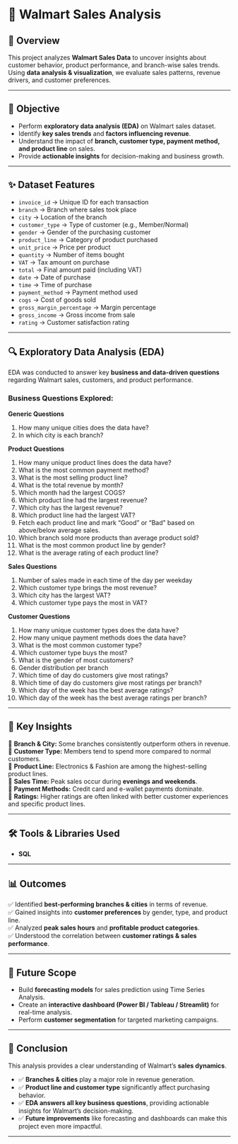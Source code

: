 # 🛒 Walmart Sales Analysis  

## 📌 Overview  
This project analyzes **Walmart Sales Data** to uncover insights about customer behavior, product performance, and branch-wise sales trends.  
Using **data analysis & visualization**, we evaluate sales patterns, revenue drivers, and customer preferences.  

---

## 🎯 Objective  
- Perform **exploratory data analysis (EDA)** on Walmart sales dataset.  
- Identify **key sales trends** and **factors influencing revenue**.  
- Understand the impact of **branch, customer type, payment method, and product line** on sales.  
- Provide **actionable insights** for decision-making and business growth.  

---

## ✨ Dataset Features  
- `invoice_id` → Unique ID for each transaction  
- `branch` → Branch where sales took place  
- `city` → Location of the branch  
- `customer_type` → Type of customer (e.g., Member/Normal)  
- `gender` → Gender of the purchasing customer  
- `product_line` → Category of product purchased  
- `unit_price` → Price per product  
- `quantity` → Number of items bought  
- `VAT` → Tax amount on purchase  
- `total` → Final amount paid (including VAT)  
- `date` → Date of purchase  
- `time` → Time of purchase  
- `payment_method` → Payment method used  
- `cogs` → Cost of goods sold  
- `gross_margin_percentage` → Margin percentage  
- `gross_income` → Gross income from sale  
- `rating` → Customer satisfaction rating  

---

## 🔍 Exploratory Data Analysis (EDA)  
EDA was conducted to answer key **business and data-driven questions** regarding Walmart sales, customers, and product performance.  

### **Business Questions Explored:**  

**Generic Questions**  
1. How many unique cities does the data have?  
2. In which city is each branch?  

**Product Questions**  
1. How many unique product lines does the data have?  
2. What is the most common payment method?  
3. What is the most selling product line?  
4. What is the total revenue by month?  
5. Which month had the largest COGS?  
6. Which product line had the largest revenue?  
7. Which city has the largest revenue?  
8. Which product line had the largest VAT?  
9. Fetch each product line and mark “Good” or “Bad” based on above/below average sales.  
10. Which branch sold more products than average product sold?  
11. What is the most common product line by gender?  
12. What is the average rating of each product line?  

**Sales Questions**  
1. Number of sales made in each time of the day per weekday  
2. Which customer type brings the most revenue?  
3. Which city has the largest VAT?  
4. Which customer type pays the most in VAT?  

**Customer Questions**  
1. How many unique customer types does the data have?  
2. How many unique payment methods does the data have?  
3. What is the most common customer type?  
4. Which customer type buys the most?  
5. What is the gender of most customers?  
6. Gender distribution per branch  
7. Which time of day do customers give most ratings?  
8. Which time of day do customers give most ratings per branch?  
9. Which day of the week has the best average ratings?  
10. Which day of the week has the best average ratings per branch?  

---

## 🔑 Key Insights  
📍 **Branch & City:** Some branches consistently outperform others in revenue.  
📍 **Customer Type:** Members tend to spend more compared to normal customers.  
📍 **Product Line:** Electronics & Fashion are among the highest-selling product lines.  
📍 **Sales Time:** Peak sales occur during **evenings and weekends**.  
📍 **Payment Methods:** Credit card and e-wallet payments dominate.  
📍 **Ratings:** Higher ratings are often linked with better customer experiences and specific product lines.  

---

## 🛠️ Tools & Libraries Used  
- **SQL**  

---

## 📊 Outcomes  
✅ Identified **best-performing branches & cities** in terms of revenue.  
✅ Gained insights into **customer preferences** by gender, type, and product line.  
✅ Analyzed **peak sales hours** and **profitable product categories**.  
✅ Understood the correlation between **customer ratings & sales performance**.  

---

## 🚀 Future Scope  
- Build **forecasting models** for sales prediction using Time Series Analysis.  
- Create an **interactive dashboard (Power BI / Tableau / Streamlit)** for real-time analysis.  
- Perform **customer segmentation** for targeted marketing campaigns.  

---

## 🌟 Conclusion  
This analysis provides a clear understanding of Walmart’s **sales dynamics**.  
- ✅ **Branches & cities** play a major role in revenue generation.  
- ✅ **Product line and customer type** significantly affect purchasing behavior.  
- ✅ **EDA answers all key business questions**, providing actionable insights for Walmart’s decision-making.  
- ✅ **Future improvements** like forecasting and dashboards can make this project even more impactful.  

---


